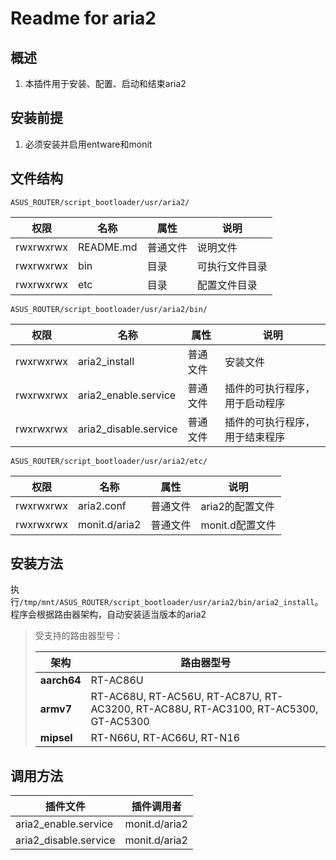 # Readme for aria2

## 概述

1. 本插件用于安装、配置、启动和结束aria2

## 安装前提

1. 必须安装并启用entware和monit

## 文件结构

`ASUS_ROUTER/script_bootloader/usr/aria2/`

| 权限      | 名称      | 属性     | 说明           |
| --------- | --------- | -------- | -------------- |
| rwxrwxrwx | README.md | 普通文件 | 说明文件       |
| rwxrwxrwx | bin       | 目录     | 可执行文件目录 |
| rwxrwxrwx | etc       | 目录     | 配置文件目录   |

`ASUS_ROUTER/script_bootloader/usr/aria2/bin/`

| 权限      | 名称                   | 属性     | 说明                                                      |
| --------- | ---------------------- | -------- | --------------------------------------------------------- |
| rwxrwxrwx | aria2_install          | 普通文件 | 安装文件                                                  |
| rwxrwxrwx | aria2_enable.service   | 普通文件 | 插件的可执行程序，用于启动程序                            |
| rwxrwxrwx | aria2_disable.service  | 普通文件 | 插件的可执行程序，用于结束程序                            |

`ASUS_ROUTER/script_bootloader/usr/aria2/etc/`

| 权限      | 名称          | 属性     | 说明                           |
| --------- | ------------- | -------- | ------------------------------ |
| rwxrwxrwx | aria2.conf    | 普通文件 | aria2的配置文件                |
| rwxrwxrwx | monit.d/aria2 | 普通文件 | monit.d配置文件                |

## 安装方法

执行`/tmp/mnt/ASUS_ROUTER/script_bootloader/usr/aria2/bin/aria2_install`。程序会根据路由器架构，自动安装适当版本的aria2

   > 受支持的路由器型号：
   >
   > | 架构        | 路由器型号                                                                         |
   > | ----------- | ---------------------------------------------------------------------------------- |
   > | **aarch64** | RT-AC86U                                                                           |
   > | **armv7**   | RT-AC68U, RT-AC56U, RT-AC87U, RT-AC3200, RT-AC88U, RT-AC3100, RT-AC5300, GT-AC5300 |
   > | **mipsel**  | RT-N66U, RT-AC66U, RT-N16                                                          |

## 调用方法

| 插件文件              | 插件调用者    |
| ------------------    | ------------  |
| aria2_enable.service  | monit.d/aria2 |
| aria2_disable.service | monit.d/aria2 |